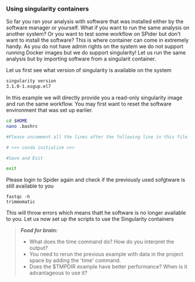 ### Using singularity containers


So far you ran your analysis with software that was installed either by the software manager or yourself. What if you want to run 
the same analysis on another system? Or you want to test some workflow on SPider but don't want to install the software? This is where
container can come in extremely handy. As you do not have admin rights on the system we do not support running Docker images
but we do support singularity! Let us run the same analysis but by importing software from a singularit container.

Let us first see what version of singularity is available on the system

```sh
singularity version
3.1.0-1.osgup.el7
```
In this example we will directly provide you a read-only singularity image and run the same workflow. You may first want to reset
the software environment that was set up earlier. 

```sh
cd $HOME
nano .bashrc

#Please uncomment all the lines after the following line in this file

# >>> conda initialize >>>

#Save and Exit

exit
```

Please login to Spider again and check if the previously used sofgtware is still available to you

```
fastqc -h
trimmomatic
```

This will throw errors which means thatt he software is no longer available to you. Let us now set up the scripts to use 
the Singularity containers


> **_Food for brain:_**
>
> * What does the time command do? How do you interpret the output?
> * You need to rerun the previous example with data in the project space by adding the 'time' command.
> * Does the $TMPDIR example have better performance? When is it advantageous to use it?
